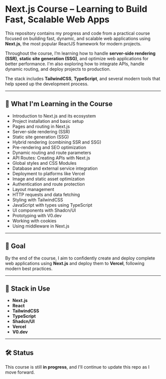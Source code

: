 # Next.js Course – Learning to Build Fast, Scalable Web Apps

This repository contains my progress and code from a practical course focused on building fast, dynamic, and scalable web applications using **Next.js**, the most popular ReactJS framework for modern projects.

Throughout the course, I’m learning how to handle **server-side rendering (SSR)**, **static site generation (SSG)**, and optimize web applications for better performance. I'm also exploring how to integrate APIs, handle dynamic routing, and deploy projects to production.

The stack includes **TailwindCSS**, **TypeScript**, and several modern tools that help speed up the development process.

---

## 📘 What I'm Learning in the Course

- Introduction to Next.js and its ecosystem
- Project installation and basic setup
- Pages and routing in Next.js
- Server-side rendering (SSR)
- Static site generation (SSG)
- Hybrid rendering (combining SSR and SSG)
- Pre-rendering and SEO optimization
- Dynamic routing and route parameters
- API Routes: Creating APIs with Next.js
- Global styles and CSS Modules
- Database and external service integration
- Deployment to platforms like Vercel
- Image and static asset optimization
- Authentication and route protection
- Layout management
- HTTP requests and data fetching
- Styling with TailwindCSS
- JavaScript with types using TypeScript
- UI components with Shadcn/UI
- Prototyping with V0.dev
- Working with cookies
- Using middleware in Next.js

---

## 🧠 Goal

By the end of the course, I aim to confidently create and deploy complete web applications using **Next.js** and deploy them to **Vercel**, following modern best practices.

---

## 🚀 Stack in Use

- **Next.js**
- **React**
- **TailwindCSS**
- **TypeScript**
- **Shadcn/UI**
- **Vercel**
- **V0.dev**

---

## 🛠️ Status

This course is still **in progress**, and I'll continue to update this repo as I move forward.
